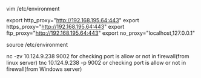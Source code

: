 
vim /etc/environment

export http_proxy="http://192.168.195.64:443"
export https_proxy="http://192.168.195.64:443"
export ftp_proxy="http://192.168.195.64:443"
export no_proxy="localhost,127.0.0.1"

source /etc/environment


nc -zv 10.124.9.238 9002 for checking port is allow or not in firewall(from linux server)
tnc 10.124.9.238 -p 9002 or checking port is allow or not in firewall(from Windows server)



